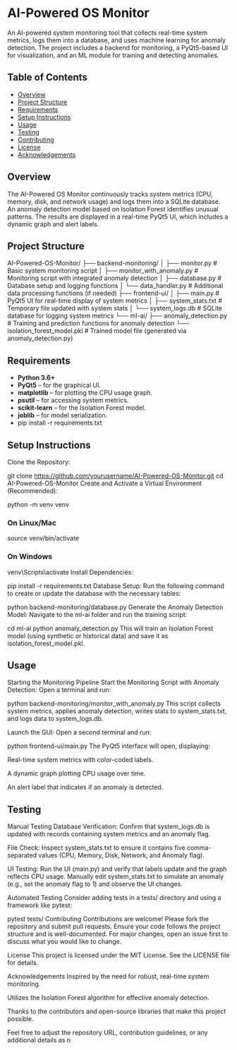 # AI-Powered OS Monitor

An AI-powered system monitoring tool that collects real-time system metrics, logs them into a database, and uses machine learning for anomaly detection. The project includes a backend for monitoring, a PyQt5-based UI for visualization, and an ML module for training and detecting anomalies.

## Table of Contents

- [Overview](#overview)
- [Project Structure](#project-structure)
- [Requirements](#requirements)
- [Setup Instructions](#setup-instructions)
- [Usage](#usage)
- [Testing](#testing)
- [Contributing](#contributing)
- [License](#license)
- [Acknowledgements](#acknowledgements)

## Overview

The AI-Powered OS Monitor continuously tracks system metrics (CPU, memory, disk, and network usage) and logs them into a SQLite database. An anomaly detection model based on Isolation Forest identifies unusual patterns. The results are displayed in a real-time PyQt5 UI, which includes a dynamic graph and alert labels.

## Project Structure

AI-Powered-OS-Monitor/ ├── backend-monitoring/ │ ├── monitor.py # Basic system monitoring script │ ├── monitor_with_anomaly.py # Monitoring script with integrated anomaly detection │ ├── database.py # Database setup and logging functions │ └── data_handler.py # Additional data processing functions (if needed) ├── frontend-ui/ │ ├── main.py # PyQt5 UI for real-time display of system metrics │ ├── system_stats.txt # Temporary file updated with system stats │ └── system_logs.db # SQLite database for logging system metrics └── ml-ai/ ├── anomaly_detection.py # Training and prediction functions for anomaly detection └── isolation_forest_model.pkl # Trained model file (generated via anomaly_detection.py)


## Requirements

- **Python 3.6+**
- **PyQt5** – for the graphical UI.
- **matplotlib** – for plotting the CPU usage graph.
- **psutil** – for accessing system metrics.
- **scikit-learn** – for the Isolation Forest model.
- **joblib** – for model serialization.
- pip install -r requirements.txt


## Setup Instructions
Clone the Repository:


git clone https://github.com/yourusername/AI-Powered-OS-Monitor.git
cd AI-Powered-OS-Monitor
Create and Activate a Virtual Environment (Recommended):

python -m venv venv
### On Linux/Mac
source venv/bin/activate
### On Windows
venv\Scripts\activate
Install Dependencies:


pip install -r requirements.txt
Database Setup: Run the following command to create or update the database with the necessary tables:


python backend-monitoring/database.py
Generate the Anomaly Detection Model: Navigate to the ml-ai folder and run the training script:


cd ml-ai
python anomaly_detection.py
This will train an Isolation Forest model (using synthetic or historical data) and save it as isolation_forest_model.pkl.

## Usage
Starting the Monitoring Pipeline
Start the Monitoring Script with Anomaly Detection: Open a terminal and run:

python backend-monitoring/monitor_with_anomaly.py
This script collects system metrics, applies anomaly detection, writes stats to system_stats.txt, and logs data to system_logs.db.

Launch the GUI: Open a second terminal and run:


python frontend-ui/main.py
The PyQt5 interface will open, displaying:

Real-time system metrics with color-coded labels.

A dynamic graph plotting CPU usage over time.

An alert label that indicates if an anomaly is detected.

## Testing
Manual Testing
Database Verification:
Confirm that system_logs.db is updated with records containing system metrics and an anomaly flag.

File Check:
Inspect system_stats.txt to ensure it contains five comma-separated values (CPU, Memory, Disk, Network, and Anomaly flag).

UI Testing:
Run the UI (main.py) and verify that labels update and the graph reflects CPU usage. Manually edit system_stats.txt to simulate an anomaly (e.g., set the anomaly flag to 1) and observe the UI changes.

Automated Testing
Consider adding tests in a tests/ directory and using a framework like pytest:

pytest tests/
Contributing
Contributions are welcome! Please fork the repository and submit pull requests. Ensure your code follows the project structure and is well-documented. For major changes, open an issue first to discuss what you would like to change.

License
This project is licensed under the MIT License. See the LICENSE file for details.

Acknowledgements
Inspired by the need for robust, real-time system monitoring.

Utilizes the Isolation Forest algorithm for effective anomaly detection.

Thanks to the contributors and open-source libraries that make this project possible.


Feel free to adjust the repository URL, contribution guidelines, or any additional details as n